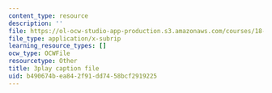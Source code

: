 ```yaml
---
content_type: resource
description: ''
file: https://ol-ocw-studio-app-production.s3.amazonaws.com/courses/18-03sc-differential-equations-fall-2011/b490674bea842f91dd7458bcf2919225_wwfjLBWfiSI.srt
file_type: application/x-subrip
learning_resource_types: []
ocw_type: OCWFile
resourcetype: Other
title: 3play caption file
uid: b490674b-ea84-2f91-dd74-58bcf2919225
---
```

